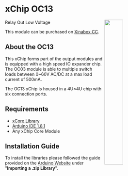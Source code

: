 # xChip OC13
<img src="extras/OC13 V0.5.0.JPG" width="35%" height="auto" align="right">
Relay Out Low Voltage

This module can be purchased on [Xinabox CC](https://xinabox.cc/products/OC13/).

## About the OC13
This xChip forms part of the output modules and is equipped with a high speed IO expander chip. The OC03 module is able to multiple switch loads between 0~60V AC/DC at a max load current of 500mA.

The OC13 xChip is housed in a 4U×4U chip with six connection ports.

## Requirements
  - [xCore Library](https://github.com/xinabox/xCore)
  - [Arduino IDE 1.8.1](https://www.arduino.cc/en/main/software)
  - Any xChip Core Module

## Installation Guide
To install the libraries please followed the guide provided on the [Arduino Website](https://www.arduino.cc/en/Guide/Libraries) under "**Importing a .zip Library**".


